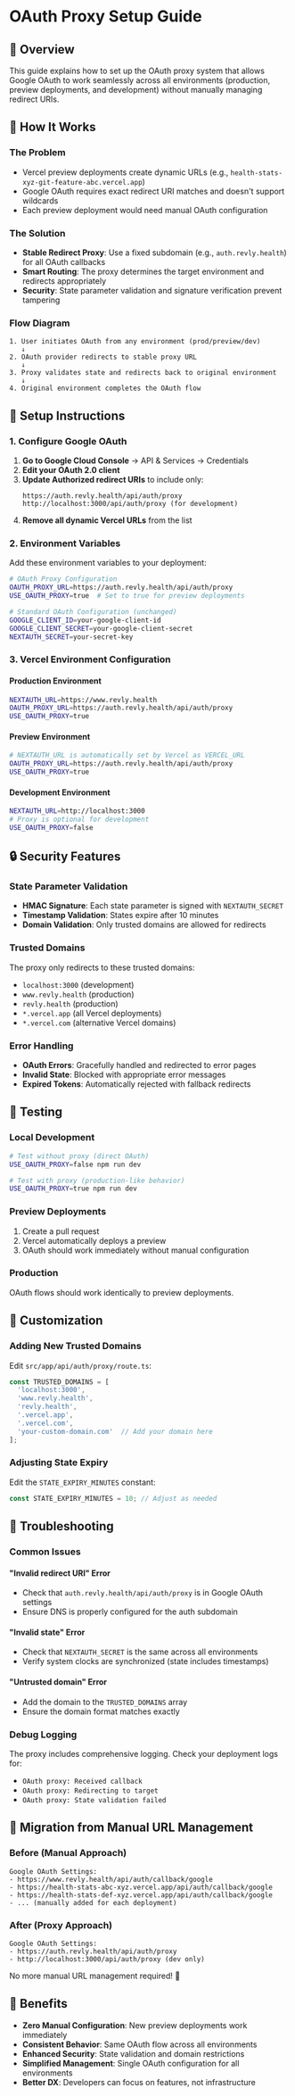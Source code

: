 # OAuth Proxy Setup Guide

## 🎯 Overview

This guide explains how to set up the OAuth proxy system that allows Google OAuth to work seamlessly across all environments (production, preview deployments, and development) without manually managing redirect URIs.

## 🔧 How It Works

### The Problem
- Vercel preview deployments create dynamic URLs (e.g., `health-stats-xyz-git-feature-abc.vercel.app`)
- Google OAuth requires exact redirect URI matches and doesn't support wildcards
- Each preview deployment would need manual OAuth configuration

### The Solution
- **Stable Redirect Proxy**: Use a fixed subdomain (e.g., `auth.revly.health`) for all OAuth callbacks
- **Smart Routing**: The proxy determines the target environment and redirects appropriately
- **Security**: State parameter validation and signature verification prevent tampering

### Flow Diagram
```
1. User initiates OAuth from any environment (prod/preview/dev)
   ↓
2. OAuth provider redirects to stable proxy URL
   ↓
3. Proxy validates state and redirects back to original environment
   ↓
4. Original environment completes the OAuth flow
```

## 🚀 Setup Instructions

### 1. Configure Google OAuth

1. **Go to Google Cloud Console** → API & Services → Credentials
2. **Edit your OAuth 2.0 client**
3. **Update Authorized redirect URIs** to include only:
   ```
   https://auth.revly.health/api/auth/proxy
   http://localhost:3000/api/auth/proxy (for development)
   ```
4. **Remove all dynamic Vercel URLs** from the list

### 2. Environment Variables

Add these environment variables to your deployment:

```bash
# OAuth Proxy Configuration
OAUTH_PROXY_URL=https://auth.revly.health/api/auth/proxy
USE_OAUTH_PROXY=true  # Set to true for preview deployments

# Standard OAuth Configuration (unchanged)
GOOGLE_CLIENT_ID=your-google-client-id
GOOGLE_CLIENT_SECRET=your-google-client-secret
NEXTAUTH_SECRET=your-secret-key
```

### 3. Vercel Environment Configuration

#### Production Environment
```bash
NEXTAUTH_URL=https://www.revly.health
OAUTH_PROXY_URL=https://auth.revly.health/api/auth/proxy
USE_OAUTH_PROXY=true
```

#### Preview Environment
```bash
# NEXTAUTH_URL is automatically set by Vercel as VERCEL_URL
OAUTH_PROXY_URL=https://auth.revly.health/api/auth/proxy
USE_OAUTH_PROXY=true
```

#### Development Environment
```bash
NEXTAUTH_URL=http://localhost:3000
# Proxy is optional for development
USE_OAUTH_PROXY=false
```

## 🔒 Security Features

### State Parameter Validation
- **HMAC Signature**: Each state parameter is signed with `NEXTAUTH_SECRET`
- **Timestamp Validation**: States expire after 10 minutes
- **Domain Validation**: Only trusted domains are allowed for redirects

### Trusted Domains
The proxy only redirects to these trusted domains:
- `localhost:3000` (development)
- `www.revly.health` (production)
- `revly.health` (production)
- `*.vercel.app` (all Vercel deployments)
- `*.vercel.com` (alternative Vercel domains)

### Error Handling
- **OAuth Errors**: Gracefully handled and redirected to error pages
- **Invalid State**: Blocked with appropriate error messages
- **Expired Tokens**: Automatically rejected with fallback redirects

## 🧪 Testing

### Local Development
```bash
# Test without proxy (direct OAuth)
USE_OAUTH_PROXY=false npm run dev

# Test with proxy (production-like behavior)
USE_OAUTH_PROXY=true npm run dev
```

### Preview Deployments
1. Create a pull request
2. Vercel automatically deploys a preview
3. OAuth should work immediately without manual configuration

### Production
OAuth flows should work identically to preview deployments.

## 🔧 Customization

### Adding New Trusted Domains
Edit `src/app/api/auth/proxy/route.ts`:

```typescript
const TRUSTED_DOMAINS = [
  'localhost:3000',
  'www.revly.health',
  'revly.health',
  '.vercel.app',
  '.vercel.com',
  'your-custom-domain.com'  // Add your domain here
];
```

### Adjusting State Expiry
Edit the `STATE_EXPIRY_MINUTES` constant:

```typescript
const STATE_EXPIRY_MINUTES = 10; // Adjust as needed
```

## 🚨 Troubleshooting

### Common Issues

#### "Invalid redirect URI" Error
- Check that `auth.revly.health/api/auth/proxy` is in Google OAuth settings
- Ensure DNS is properly configured for the auth subdomain

#### "Invalid state" Error
- Check that `NEXTAUTH_SECRET` is the same across all environments
- Verify system clocks are synchronized (state includes timestamps)

#### "Untrusted domain" Error
- Add the domain to the `TRUSTED_DOMAINS` array
- Ensure the domain format matches exactly

### Debug Logging
The proxy includes comprehensive logging. Check your deployment logs for:
- `OAuth proxy: Received callback`
- `OAuth proxy: Redirecting to target`
- `OAuth proxy: State validation failed`

## 🔄 Migration from Manual URL Management

### Before (Manual Approach)
```
Google OAuth Settings:
- https://www.revly.health/api/auth/callback/google
- https://health-stats-abc-xyz.vercel.app/api/auth/callback/google
- https://health-stats-def-xyz.vercel.app/api/auth/callback/google
- ... (manually added for each deployment)
```

### After (Proxy Approach)
```
Google OAuth Settings:
- https://auth.revly.health/api/auth/proxy
- http://localhost:3000/api/auth/proxy (dev only)
```

No more manual URL management required! 🎉

## 🌟 Benefits

- **Zero Manual Configuration**: New preview deployments work immediately
- **Consistent Behavior**: Same OAuth flow across all environments
- **Enhanced Security**: State validation and domain restrictions
- **Simplified Management**: Single OAuth configuration for all environments
- **Better DX**: Developers can focus on features, not infrastructure
